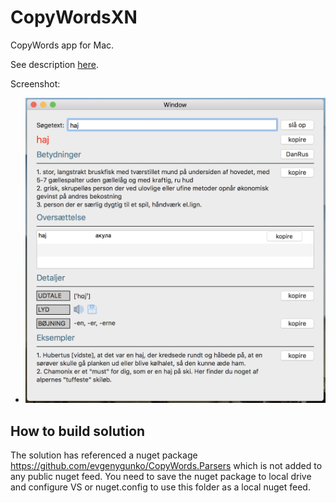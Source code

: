 # CopyWordsXN
CopyWords app for Mac.

See description [here](https://github.com/evgenygunko/CopyWords/blob/master/README.md).

Screenshot:
- <img src="https://github.com/evgenygunko/CopyWordsXN/raw/master/img/Screen%20Shot%202017-11-05%20at%2023.37.01.png" width="700">

## How to build solution
The solution has referenced a nuget package https://github.com/evgenygunko/CopyWords.Parsers which is not added to any public nuget feed. You need to save the nuget package to local drive and configure VS or nuget.config to use this folder as a local nuget feed.